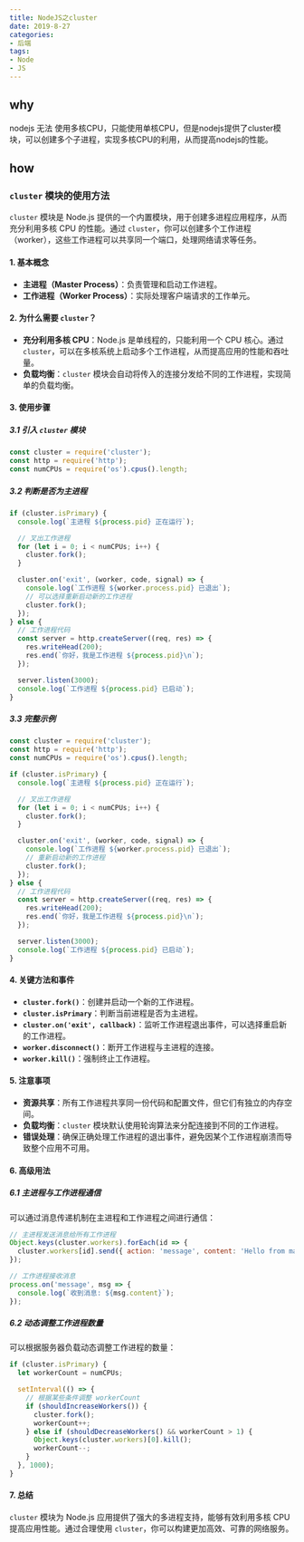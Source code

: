 ```yaml
---
title: NodeJS之cluster
date: 2019-8-27
categories: 
- 后端
tags: 
- Node
- JS
---
```


## why
nodejs 无法 使用多核CPU，只能使用单核CPU，但是nodejs提供了cluster模块，可以创建多个子进程，实现多核CPU的利用，从而提高nodejs的性能。

## how
### `cluster` 模块的使用方法

`cluster` 模块是 Node.js 提供的一个内置模块，用于创建多进程应用程序，从而充分利用多核 CPU 的性能。通过 `cluster`，你可以创建多个工作进程（worker），这些工作进程可以共享同一个端口，处理网络请求等任务。

#### 1. **基本概念**

- **主进程（Master Process）**：负责管理和启动工作进程。
- **工作进程（Worker Process）**：实际处理客户端请求的工作单元。

#### 2. **为什么需要 `cluster`？**

- **充分利用多核 CPU**：Node.js 是单线程的，只能利用一个 CPU 核心。通过 `cluster`，可以在多核系统上启动多个工作进程，从而提高应用的性能和吞吐量。
- **负载均衡**：`cluster` 模块会自动将传入的连接分发给不同的工作进程，实现简单的负载均衡。

#### 3. **使用步骤**

##### 3.1 引入 `cluster` 模块
```javascript
const cluster = require('cluster');
const http = require('http');
const numCPUs = require('os').cpus().length;
```


##### 3.2 判断是否为主进程
```javascript
if (cluster.isPrimary) {
  console.log(`主进程 ${process.pid} 正在运行`);

  // 叉出工作进程
  for (let i = 0; i < numCPUs; i++) {
    cluster.fork();
  }

  cluster.on('exit', (worker, code, signal) => {
    console.log(`工作进程 ${worker.process.pid} 已退出`);
    // 可以选择重新启动新的工作进程
    cluster.fork();
  });
} else {
  // 工作进程代码
  const server = http.createServer((req, res) => {
    res.writeHead(200);
    res.end(`你好，我是工作进程 ${process.pid}\n`);
  });

  server.listen(3000);
  console.log(`工作进程 ${process.pid} 已启动`);
}
```


##### 3.3 完整示例
```javascript
const cluster = require('cluster');
const http = require('http');
const numCPUs = require('os').cpus().length;

if (cluster.isPrimary) {
  console.log(`主进程 ${process.pid} 正在运行`);

  // 叉出工作进程
  for (let i = 0; i < numCPUs; i++) {
    cluster.fork();
  }

  cluster.on('exit', (worker, code, signal) => {
    console.log(`工作进程 ${worker.process.pid} 已退出`);
    // 重新启动新的工作进程
    cluster.fork();
  });
} else {
  // 工作进程代码
  const server = http.createServer((req, res) => {
    res.writeHead(200);
    res.end(`你好，我是工作进程 ${process.pid}\n`);
  });

  server.listen(3000);
  console.log(`工作进程 ${process.pid} 已启动`);
}
```


#### 4. **关键方法和事件**

- **`cluster.fork()`**：创建并启动一个新的工作进程。
- **`cluster.isPrimary`**：判断当前进程是否为主进程。
- **`cluster.on('exit', callback)`**：监听工作进程退出事件，可以选择重启新的工作进程。
- **`worker.disconnect()`**：断开工作进程与主进程的连接。
- **`worker.kill()`**：强制终止工作进程。

#### 5. **注意事项**

- **资源共享**：所有工作进程共享同一份代码和配置文件，但它们有独立的内存空间。
- **负载均衡**：`cluster` 模块默认使用轮询算法来分配连接到不同的工作进程。
- **错误处理**：确保正确处理工作进程的退出事件，避免因某个工作进程崩溃而导致整个应用不可用。

#### 6. **高级用法**

##### 6.1 主进程与工作进程通信
可以通过消息传递机制在主进程和工作进程之间进行通信：

```javascript
// 主进程发送消息给所有工作进程
Object.keys(cluster.workers).forEach(id => {
  cluster.workers[id].send({ action: 'message', content: 'Hello from master' });
});

// 工作进程接收消息
process.on('message', msg => {
  console.log(`收到消息: ${msg.content}`);
});
```


##### 6.2 动态调整工作进程数量
可以根据服务器负载动态调整工作进程的数量：

```javascript
if (cluster.isPrimary) {
  let workerCount = numCPUs;

  setInterval(() => {
    // 根据某些条件调整 workerCount
    if (shouldIncreaseWorkers()) {
      cluster.fork();
      workerCount++;
    } else if (shouldDecreaseWorkers() && workerCount > 1) {
      Object.keys(cluster.workers)[0].kill();
      workerCount--;
    }
  }, 1000);
}
```


#### 7. **总结**

`cluster` 模块为 Node.js 应用提供了强大的多进程支持，能够有效利用多核 CPU 提高应用性能。通过合理使用 `cluster`，你可以构建更加高效、可靠的网络服务。
